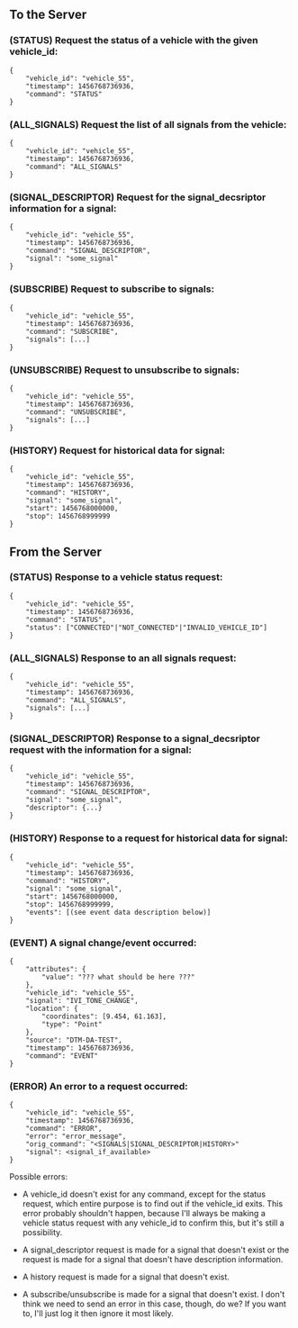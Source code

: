To the Server
--------------

### (STATUS) Request the status of a vehicle with the given vehicle_id:
```
{
    "vehicle_id": "vehicle_55",
    "timestamp": 1456768736936,
    "command": "STATUS"
}
```

### (ALL_SIGNALS) Request the list of all signals from the vehicle:
```
{
    "vehicle_id": "vehicle_55",
    "timestamp": 1456768736936,
    "command": "ALL_SIGNALS"
}
```

### (SIGNAL_DESCRIPTOR) Request for the signal_decsriptor information for a signal:
```
{
    "vehicle_id": "vehicle_55",
    "timestamp": 1456768736936,
    "command": "SIGNAL_DESCRIPTOR",
    "signal": "some_signal"
}
```

### (SUBSCRIBE) Request to subscribe to signals:
```
{
    "vehicle_id": "vehicle_55",
    "timestamp": 1456768736936,
    "command": "SUBSCRIBE",
    "signals": [...]
}
```

### (UNSUBSCRIBE) Request to unsubscribe to signals:
```
{
    "vehicle_id": "vehicle_55",
    "timestamp": 1456768736936,
    "command": "UNSUBSCRIBE",
    "signals": [...]
}
```

### (HISTORY) Request for historical data for signal:
```
{
    "vehicle_id": "vehicle_55",
    "timestamp": 1456768736936,
    "command": "HISTORY",
    "signal": "some_signal",
    "start": 1456768000000,
    "stop": 1456768999999
}
```


From the Server
---------------

### (STATUS) Response to a vehicle status request:
```
{
    "vehicle_id": "vehicle_55",
    "timestamp": 1456768736936,
    "command": "STATUS",
    "status": ["CONNECTED"|"NOT_CONNECTED"|"INVALID_VEHICLE_ID"]
}
```

### (ALL_SIGNALS) Response to an all signals request:
```
{
    "vehicle_id": "vehicle_55",
    "timestamp": 1456768736936,
    "command": "ALL_SIGNALS",
    "signals": [...]
}
```

### (SIGNAL_DESCRIPTOR) Response to a signal_decsriptor request with the information for a signal:
```
{
    "vehicle_id": "vehicle_55",
    "timestamp": 1456768736936,
    "command": "SIGNAL_DESCRIPTOR",
    "signal": "some_signal",
    "descriptor": {...}
}
```

### (HISTORY) Response to a request for historical data for signal:
```
{
    "vehicle_id": "vehicle_55",
    "timestamp": 1456768736936,
    "command": "HISTORY",
    "signal": "some_signal",
    "start": 1456768000000,
    "stop": 1456768999999,
    "events": [(see event data description below)]
}
```

### (EVENT) A signal change/event occurred:
```
{
    "attributes": {
        "value": "??? what should be here ???"
    },
    "vehicle_id": "vehicle_55",
    "signal": "IVI_TONE_CHANGE",
    "location": {
        "coordinates": [9.454, 61.163],
        "type": "Point"
    },
    "source": "DTM-DA-TEST",
    "timestamp": 1456768736936,
    "command": "EVENT"
}
```

### (ERROR) An error to a request occurred:
```
{
    "vehicle_id": "vehicle_55",
    "timestamp": 1456768736936,
    "command": "ERROR",
    "error": "error_message",
    "orig_command": "<SIGNALS|SIGNAL_DESCRIPTOR|HISTORY>"
    "signal": <signal_if_available>
}
```

Possible errors:
- A vehicle_id doesn't exist for any command, except for the status request, which entire purpose is to find out if the vehicle_id exits. This error probably shouldn't happen, because I'll always be making a vehicle status request with any vehicle_id to confirm this, but it's still a possibility.

- A signal_descriptor request is made for a signal that doesn't exist or the request is made for a signal that doesn't have description information.

- A history request is made for a signal that doesn't exist.

- A subscribe/unsubscribe is made for a signal that doesn't exist. I don't think we need to send an error in this case, though, do we? If you want to, I'll just log it then ignore it most likely.



